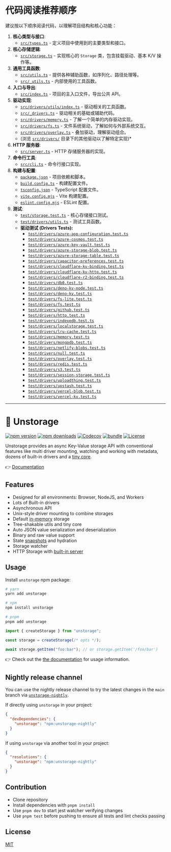 # 代码阅读推荐顺序

建议按以下顺序阅读代码，以理解项目结构和核心功能：

1. **核心类型与接口**:
    * [`src/types.ts`](./src/types.ts) - 定义项目中使用到的主要类型和接口。
2. **核心存储逻辑**:
    * [`src/storage.ts`](./src/storage.ts) - 实现核心的 `Storage` 类，包含挂载驱动、基本 K/V 操作等。
3. **通用工具函数**:
    * [`src/utils.ts`](./src/utils.ts) - 提供各种辅助函数，如序列化、路径处理等。
    * [`src/_utils.ts`](./src/_utils.ts) - 内部使用的工具函数。
4. **入口与导出**:
    * [`src/index.ts`](./src/index.ts) - 项目的主入口文件，导出公共 API。
5. **驱动实现**:
    * [`src/drivers/utils/index.ts`](./src/drivers/utils/index.ts) - 驱动相关的工具函数。
    * [`src/_drivers.ts`](./src/_drivers.ts) - 驱动相关的基础或辅助代码。
    * [`src/drivers/memory.ts`](./src/drivers/memory.ts) - 了解一个简单的内存驱动实现。
    * [`src/drivers/fs.ts`](./src/drivers/fs.ts) - 文件系统驱动，了解如何与外部系统交互。
    * [`src/drivers/overlay.ts`](./src/drivers/overlay.ts) - 叠加驱动，理解驱动组合。
    * (浏览 [`src/drivers/`](./src/drivers/) 目录下的其他驱动以了解特定实现)*
6. **HTTP 服务器**:
    * [`src/server.ts`](./src/server.ts) - HTTP 存储服务器的实现。
7. **命令行工具**:
    * [`src/cli.ts`](./src/cli.ts) - 命令行接口实现。
8. **构建与配置**:
    * [`package.json`](./package.json) - 项目依赖和脚本。
    * [`build.config.ts`](./build.config.ts) - 构建配置文件。
    * [`tsconfig.json`](./tsconfig.json) - TypeScript 配置文件。
    * [`vite.config.mjs`](./vite.config.mjs) - Vite 构建配置。
    * [`eslint.config.mjs`](./eslint.config.mjs) - ESLint 配置。
9. **测试**:
    * [`test/storage.test.ts`](./test/storage.test.ts) - 核心存储接口测试。
    * [`test/drivers/utils.ts`](./test/drivers/utils.ts) - 测试工具函数。
    * **驱动测试 (Drivers Tests):**
        * [`test/drivers/azure-app-configuration.test.ts`](./test/drivers/azure-app-configuration.test.ts)
        * [`test/drivers/azure-cosmos.test.ts`](./test/drivers/azure-cosmos.test.ts)
        * [`test/drivers/azure-key-vault.test.ts`](./test/drivers/azure-key-vault.test.ts)
        * [`test/drivers/azure-storage-blob.test.ts`](./test/drivers/azure-storage-blob.test.ts)
        * [`test/drivers/azure-storage-table.test.ts`](./test/drivers/azure-storage-table.test.ts)
        * [`test/drivers/capacitor-preferences.test.ts`](./test/drivers/capacitor-preferences.test.ts)
        * [`test/drivers/cloudflare-kv-binding.test.ts`](./test/drivers/cloudflare-kv-binding.test.ts)
        * [`test/drivers/cloudflare-kv-http.test.ts`](./test/drivers/cloudflare-kv-http.test.ts)
        * [`test/drivers/cloudflare-r2-binding.test.ts`](./test/drivers/cloudflare-r2-binding.test.ts)
        * [`test/drivers/db0.test.ts`](./test/drivers/db0.test.ts)
        * [`test/drivers/deno-kv-node.test.ts`](./test/drivers/deno-kv-node.test.ts)
        * [`test/drivers/deno-kv.test.ts`](./test/drivers/deno-kv.test.ts)
        * [`test/drivers/fs-lite.test.ts`](./test/drivers/fs-lite.test.ts)
        * [`test/drivers/fs.test.ts`](./test/drivers/fs.test.ts)
        * [`test/drivers/github.test.ts`](./test/drivers/github.test.ts)
        * [`test/drivers/http.test.ts`](./test/drivers/http.test.ts)
        * [`test/drivers/indexedb.test.ts`](./test/drivers/indexedb.test.ts)
        * [`test/drivers/localstorage.test.ts`](./test/drivers/localstorage.test.ts)
        * [`test/drivers/lru-cache.test.ts`](./test/drivers/lru-cache.test.ts)
        * [`test/drivers/memory.test.ts`](./test/drivers/memory.test.ts)
        * [`test/drivers/mongodb.test.ts`](./test/drivers/mongodb.test.ts)
        * [`test/drivers/netlify-blobs.test.ts`](./test/drivers/netlify-blobs.test.ts)
        * [`test/drivers/null.test.ts`](./test/drivers/null.test.ts)
        * [`test/drivers/overlay.test.ts`](./test/drivers/overlay.test.ts)
        * [`test/drivers/redis.test.ts`](./test/drivers/redis.test.ts)
        * [`test/drivers/s3.test.ts`](./test/drivers/s3.test.ts)
        * [`test/drivers/session-storage.test.ts`](./test/drivers/session-storage.test.ts)
        * [`test/drivers/uploadthing.test.ts`](./test/drivers/uploadthing.test.ts)
        * [`test/drivers/upstash.test.ts`](./test/drivers/upstash.test.ts)
        * [`test/drivers/vercel-blob.test.ts`](./test/drivers/vercel-blob.test.ts)
        * [`test/drivers/vercel-kv.test.ts`](./test/drivers/vercel-kv.test.ts)

---

# 💾 Unstorage

[![npm version][npm-version-src]][npm-version-href]
[![npm downloads][npm-downloads-src]][npm-downloads-href]
[![Codecov][codecov-src]][codecov-href]
[![bundle][bundle-src]][bundle-href]
[![License][license-src]][license-href]

<!--[![Github Actions][github-actions-src]][github-actions-href]-->

Unstorage provides an async Key-Value storage API with conventional features like multi driver mounting, watching and working with metadata, dozens of built-in drivers and a [tiny core](https://bundlephobia.com/package/unstorage).

👉 [Documentation](https://unstorage.unjs.io)

## Features

* Designed for all environments: Browser, NodeJS, and Workers
* Lots of Built-in drivers
* Asynchronous API
* Unix-style driver mounting to combine storages
* Default [in-memory](https://unstorage.unjs.io/drivers/memory) storage
* Tree-shakable utils and tiny core
* Auto JSON value serialization and deserialization
* Binary and raw value support
* State [snapshots](https://unstorage.unjs.io/getting-started/utils#snapshots) and hydration
* Storage watcher
* HTTP Storage with [built-in server](https://unstorage.unjs.io/guide/http-server)

## Usage

Install `unstorage` npm package:

```sh
# yarn
yarn add unstorage

# npm
npm install unstorage

# pnpm
pnpm add unstorage
```

```js
import { createStorage } from "unstorage";

const storage = createStorage(/* opts */);

await storage.getItem("foo:bar"); // or storage.getItem('/foo/bar')
```

👉 Check out the [the documentation](https://unstorage.unjs.io) for usage information.

## Nightly release channel

You can use the nightly release channel to try the latest changes in the `main` branch via [`unstorage-nightly`](https://www.npmjs.com/package/unstorage-nightly).

If directly using `unstorage` in your project:

```json
{
  "devDependencies": {
    "unstorage": "npm:unstorage-nightly"
  }
}
```

If using `unstorage` via another tool in your project:

```json
{
  "resolutions": {
    "unstorage": "npm:unstorage-nightly"
  }
}
```

## Contribution

* Clone repository
* Install dependencies with `pnpm install`
* Use `pnpm dev` to start jest watcher verifying changes
* Use `pnpm test` before pushing to ensure all tests and lint checks passing

## License

[MIT](./LICENSE)

<!-- Badges -->

[npm-version-src]: https://img.shields.io/npm/v/unstorage?style=flat&colorA=18181B&colorB=F0DB4F
[npm-version-href]: https://npmjs.com/package/unstorage
[npm-downloads-src]: https://img.shields.io/npm/dm/unstorage?style=flat&colorA=18181B&colorB=F0DB4F
[npm-downloads-href]: https://npmjs.com/package/unstorage
[codecov-src]: https://img.shields.io/codecov/c/gh/unjs/unstorage/main?style=flat&colorA=18181B&colorB=F0DB4F
[codecov-href]: https://codecov.io/gh/unjs/unstorage
[bundle-src]: https://img.shields.io/bundlephobia/minzip/unstorage?style=flat&colorA=18181B&colorB=F0DB4F
[bundle-href]: https://bundlephobia.com/result?p=unstorage
[license-src]: https://img.shields.io/github/license/unjs/unstorage.svg?style=flat&colorA=18181B&colorB=F0DB4F
[license-href]: https://github.com/unjs/unstorage/blob/main/LICENSE
